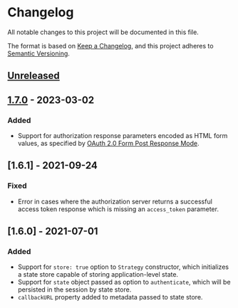 # Changelog
All notable changes to this project will be documented in this file.

The format is based on [Keep a Changelog](https://keepachangelog.com/en/1.0.0/),
and this project adheres to [Semantic Versioning](https://semver.org/spec/v2.0.0.html).

## [Unreleased]

## [1.7.0] - 2023-03-02
### Added

- Support for authorization response parameters encoded as HTML form values, as
specified by [OAuth 2.0 Form Post Response Mode](https://openid.net/specs/oauth-v2-form-post-response-mode-1_0.html).

## [1.6.1] - 2021-09-24
### Fixed
- Error in cases where the authorization server returns a successful access
token response which is missing an `access_token` parameter.

## [1.6.0] - 2021-07-01
### Added

- Support for `store: true` option to `Strategy` constructor, which initializes
a state store capable of storing application-level state.
- Support for `state` object passed as option to `authenticate`, which will be
persisted in the session by state store.
- `callbackURL` property added to metadata passed to state store.

[Unreleased]: https://github.com/jaredhanson/passport-oauth2/compare/v1.7.0...HEAD
[1.7.0]: https://github.com/authnomicon/federated/compare/v1.6.1...v1.7.0
